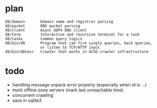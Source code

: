 # plan

    d8/domain       Domain name and registrar parsing
    d8/packet       DNS packet parsing
    d8/client       Async UDP4 DNS client
    d8/term         Interactive and recursive terminal for a task
    d8/tasks        Common query logics
    d8/bin/d8       Program that can fire single queries, back queries, 
                    or listen to TCP/HTTP input
    d8/bin/d8cesr   Crawler that works in UCSD crawler infrastructure

# todo

- handling message unpack error properly (especially when id is ...)
- mark offline zone servers (mark last unreachable time)
- concurrent crawling
- save in sqlite3

